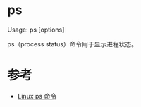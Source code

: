 ps
====
Usage:
 ps [options]

ps（process status）命令用于显示进程状态。

# 参考
 * [Linux ps 命令](https://www.runoob.com/linux/linux-comm-ps.html)
